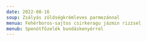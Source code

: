 ```yaml
---
date: 2022-08-16
soup: Zsályás zöldségkrémleves parmezánnal
menua: Fehérboros-sajtos csirkeragu jázmin rizzsel
menub: Spenótfőzelék bundáskenyérrel
---
```

